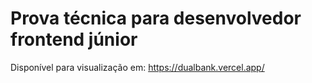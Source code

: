 # Prova técnica para desenvolvedor frontend júnior
Disponível para visualização em: https://dualbank.vercel.app/
